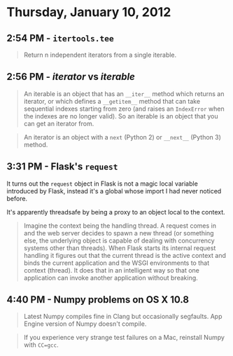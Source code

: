 # Thursday, January 10, 2012

## 2:54 PM - `itertools.tee`

> Return n independent iterators from a single iterable.

## 2:56 PM - *iterator* vs *iterable*

> An iterable is an object that has an `__iter__` method which returns an
> iterator, or which defines a `__getitem__` method that can take sequential
> indexes starting from zero (and raises an `IndexError` when the indexes are
> no longer valid). So an iterable is an object that you can get an iterator
> from.

> An iterator is an object with a `next` (Python 2) or `__next__` (Python 3)
> method.

## 3:31 PM - Flask's `request`

It turns out the `request` object in Flask is not a magic local variable
introduced by Flask, instead it's a global whose import I had never noticed
before.

It's apparently threadsafe by being a proxy to an object local to the context.

> Imagine the context being the handling thread. A request comes in and the web
> server decides to spawn a new thread (or something else, the underlying
> object is capable of dealing with concurrency systems other than threads).
> When Flask starts its internal request handling it figures out that the
> current thread is the active context and binds the current application and
> the WSGI environments to that context (thread). It does that in an
> intelligent way so that one application can invoke another application
> without breaking.

## 4:40 PM - Numpy problems on OS X 10.8

> Latest Numpy compiles fine in Clang but occasionally segfaults. App Engine
> version of Numpy doesn't compile.

> If you experience very strange test failures on a Mac, reinstall Numpy with
> `CC=gcc`.
